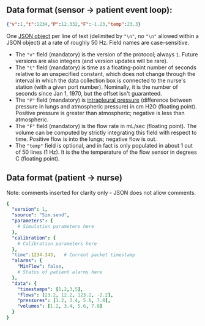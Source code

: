 

## Data format (sensor -> patient event loop):

```json
{"v":1,"t":1234,"P":12.332,"F":-1.23,"temp":23.3}
```

One [JSON object](https://www.json.org/json-en.html) per line of text (delimited by `"\n"`, no `"\n"` allowed within a JSON object) at a rate of roughly 50 Hz. Field names are case-sensitive.

   * The `"v"` field (mandatory) is the version of the protocol; always `1`. Future versions are also integers (and version updates will be rare).
   * The `"t"` field (mandatory) is time as a floating-point number of seconds relative to an unspecified constant, which does not change through the interval in which the data collection box is connected to the nurse's station (with a given port number). Nominally, it is the number of seconds since Jan 1, 1970, but the offset isn't guaranteed.
   * The `"P"` field (mandatory) is [intrapleural pressure](https://en.wikipedia.org/wiki/Intrapleural_pressure) (difference between pressure in lungs and atmospheric pressure) in cm H2O (floating point). Positive pressure is greater than atmospheric; negative is less than atmospheric.
   * The `"F"` field (mandatory) is the flow rate in mL/sec (floating point). The volume can be computed by strictly integrating this field with respect to time. Positive flow is into the lungs; negative flow is out.
   * The `"temp"` field is optional, and in fact is only populated in about 1 out of 50 lines (1 Hz). It is the the temperature of the flow sensor in degrees C (floating point).

## Data format (patient -> nurse)

Note: comments inserted for clarity only - JSON does not allow comments.

```yaml
{
  "version": 1,
  "source": "Sim.send",
  "parameters": {
    # Simulation parameters here
  },
  "calibration": {
    # Calibration parameters here
  },
  "time":1234.343,   # Current packet timestamp
  "alarms": {
    "MinFlow": false,
    # Status of patient alarms here
  },
  "data": {
    "timestamps": [1,2,3,5],
    "flows": [23.2, 12.2, 123.2, -2.2],
    "pressures": [1.2, 3.4, 5.6, 7.8],
    "volumes": [1.2, 3.4, 5.6, 7.8]
  }
}
```
